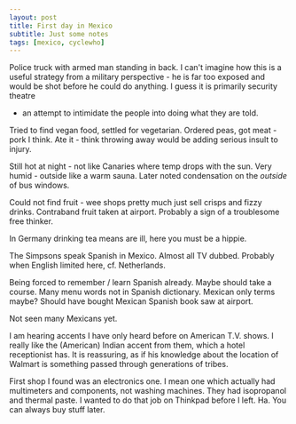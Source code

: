 ```yaml
---
layout: post
title: First day in Mexico
subtitle: Just some notes
tags: [mexico, cyclewho]
---
```


Police truck with armed man standing in back. I can't imagine how this is a
useful strategy from a military perspective - he is far too exposed and would
be shot before he could do anything. I guess it is primarily security theatre
- an attempt to intimidate the people into doing what they are told.

Tried to find vegan food, settled for vegetarian. Ordered peas, got meat -
pork I think. Ate it - think throwing away would be adding serious insult to
injury.

Still hot at night - not like Canaries where temp drops with the sun.  Very
humid - outside like a warm sauna. Later noted condensation on the _outside_
of bus windows.

Could not find fruit - wee shops pretty much just sell crisps and fizzy
drinks. Contraband fruit taken at airport. Probably a sign of a troublesome
free thinker.

In Germany drinking tea means are ill, here you must be a hippie.

The Simpsons speak Spanish in Mexico.  Almost all TV dubbed. Probably when
English limited here, cf. Netherlands.

Being forced to remember / learn Spanish already. Maybe should take a course.
Many menu words not in Spanish dictionary. Mexican only terms maybe? Should
have bought Mexican Spanish book saw at airport.

Not seen many Mexicans yet.

I am hearing accents I have only heard before on American T.V. shows. I really
like the (American) Indian accent from them, which a hotel receptionist
has. It is reassuring, as if his knowledge about the location of Walmart is
something passed through generations of tribes.

First shop I found was an electronics one. I mean one which actually had
multimeters and components, not washing machines. They had isopropanol and
thermal paste. I wanted to do that job on Thinkpad before I left. Ha. You can
always buy stuff later.